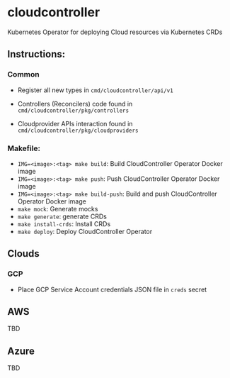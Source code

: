 # cloudcontroller

Kubernetes Operator for deploying Cloud resources via Kubernetes CRDs

## Instructions:

### Common

- Register all new types in `cmd/cloudcontroller/api/v1`

- Controllers (Reconcilers) code found in `cmd/cloudcontroller/pkg/controllers`

- Cloudprovider APIs interaction found in `cmd/cloudcontroller/pkg/cloudproviders`

### Makefile:

- `IMG=<image>:<tag> make build`: Build CloudController Operator Docker image
- `IMG=<image>:<tag> make push`: Push CloudController Operator Docker image
- `IMG=<image>:<tag> make build-push`: Build and push CloudController Operator Docker image
- `make mock`: Generate mocks
- `make generate`: generate CRDs
- `make install-crds`: Install CRDs
- `make deploy`: Deploy CloudController Operator

## Clouds

### GCP

- Place GCP Service Account credentials JSON file in `creds` secret
## AWS

 TBD
 
## Azure

  TBD